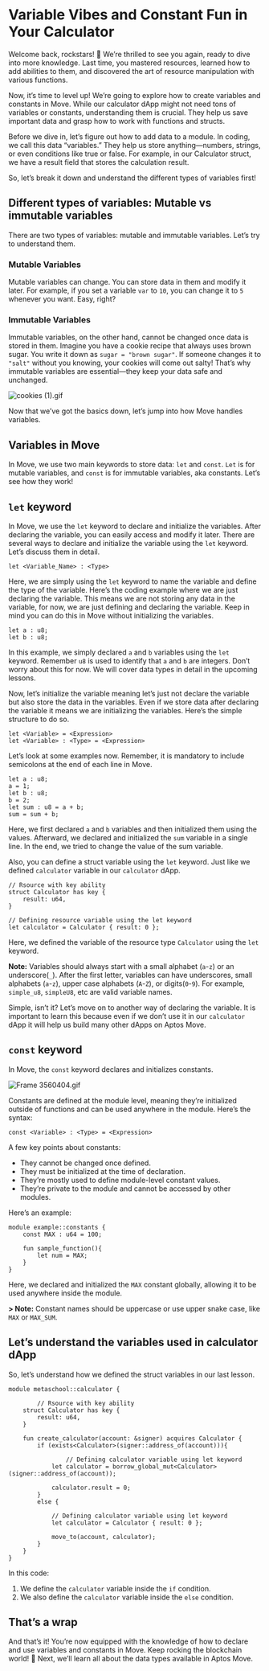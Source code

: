 # Variable Vibes and Constant Fun in Your Calculator

Welcome back, rockstars! 🤘 We’re thrilled to see you again, ready to dive into more knowledge. Last time, you mastered resources, learned how to add abilities to them, and discovered the art of resource manipulation with various functions.

Now, it’s time to level up! We’re going to explore how to create variables and constants in Move. While our calculator dApp might not need tons of variables or constants, understanding them is crucial. They help us save important data and grasp how to work with functions and structs.

Before we dive in, let’s figure out how to add data to a module. In coding, we call this data “variables.” They help us store anything—numbers, strings, or even conditions like true or false. For example, in our Calculator struct, we have a result field that stores the calculation result.

So, let’s break it down and understand the different types of variables first!

## Different types of variables: Mutable vs immutable variables

There are two types of variables: mutable and immutable variables. Let’s try to understand them.

### Mutable Variables

Mutable variables can change. You can store data in them and modify it later. For example, if you set a variable `var` to `10`, you can change it to `5` whenever you want. Easy, right?

### Immutable Variables

Immutable variables, on the other hand, cannot be changed once data is stored in them. Imagine you have a cookie recipe that always uses brown sugar. You write it down as `sugar = "brown sugar"`. If someone changes it to `"salt"` without you knowing, your cookies will come out salty! That’s why immutable variables are essential—they keep your data safe and unchanged.

![cookies (1).gif](1%20Variable%20Vibes%20and%20Constant%20Fun%20in%20Your%20Calculat%2032e4785b6203416b946921242892eb2a/cookies_(1).gif)

Now that we’ve got the basics down, let’s jump into how Move handles variables.

## Variables in Move

In Move, we use two main keywords to store data: `let` and `const`. `Let` is for mutable variables, and `const` is for immutable variables, aka constants. Let’s see how they work!

## `let` keyword

In Move, we use the `let` keyword to declare and initialize the variables. After declaring the variable, you can easily access and modify it later. There are several ways to declare and initialize the variable using the `let` keyword. Let’s discuss them in detail.

```
let <Variable_Name> : <Type>
```

Here, we are simply using the `let` keyword to name the variable and define the type of the variable. Here’s the coding example where we are just declaring the variable. This means we are not storing any data in the variable, for now, we are just defining and declaring the variable. Keep in mind you can do this in Move without initializing the variables.

```
let a : u8;
let b : u8;
```

In this example, we simply declared `a` and `b` variables using the `let` keyword. Remember `u8` is used to identify that `a` and `b` are integers. Don’t worry about this for now. We will cover data types in detail in the upcoming lessons.

Now, let’s initialize the variable meaning let’s just not declare the variable but also store the data in the variables. Even if we store data after declaring the variable it means we are initializing the variables. Here’s the simple structure to do so.

```
let <Variable> = <Expression>
let <Variable> : <Type> = <Expression>
```

Let’s look at some examples now. Remember, it is mandatory to include semicolons at the end of each line in Move.

```
let a : u8;
a = 1;
let b : u8; 
b = 2;
let sum : u8 = a + b; 
sum = sum + b;
```

Here, we first declared `a` and `b` variables and then initialized them using the values. Afterward, we declared and initialized the `sum` variable in a single line. In the end, we tried to change the value of the sum variable.

Also, you can define a struct variable using the `let` keyword. Just like we defined `calculator` variable in our `calculator` dApp.

```
// Rsource with key ability
struct Calculator has key {
    result: u64,
}

// Defining resource variable using the let keyword
let calculator = Calculator { result: 0 };
```

Here, we defined the variable of the resource type `Calculator` using the `let` keyword.

**Note:** Variables should always start with a small alphabet (`a`-`z`) or an underscore(`_`). After the first letter, variables can have underscores, small alphabets (`a`-`z`), upper case alphabets (`A`-`Z`), or digits(`0`-`9`). For example, `simple_u8`, `simpleU8`, etc are valid variable names.

Simple, isn’t it? Let’s move on to another way of declaring the variable. It is important to learn this because even if we don’t use it in our `calculator` dApp it will help us build many other dApps on Aptos Move.

## `const` keyword

In Move, the `const` keyword declares and initializes constants.

![Frame 3560404.gif](1%20Variable%20Vibes%20and%20Constant%20Fun%20in%20Your%20Calculat%2032e4785b6203416b946921242892eb2a/Frame_3560404.gif)

Constants are defined at the module level, meaning they’re initialized outside of functions and can be used anywhere in the module. Here’s the syntax:

```
const <Variable> : <Type> = <Expression>
```

A few key points about constants:

- They cannot be changed once defined.
- They must be initialized at the time of declaration.
- They’re mostly used to define module-level constant values.
- They’re private to the module and cannot be accessed by other modules.

Here’s an example:

```
module example::constants {
    const MAX : u64 = 100;

    fun sample_function(){
        let num = MAX;
    }
}
```

Here, we declared and initialized the `MAX` constant globally, allowing it to be used anywhere inside the module.

**> Note:** Constant names should be uppercase or use upper snake case, like `MAX` or `MAX_SUM`.

## Let’s understand the variables used in calculator dApp

So, let’s understand how we defined the struct variables in our last lesson.

```
module metaschool::calculator {

		// Rsource with key ability
    struct Calculator has key {
        result: u64,
    }

    fun create_calculator(account: &signer) acquires Calculator {
        if (exists<Calculator>(signer::address_of(account))){
        
		        // Defining calculator variable using let keyword
            let calculator = borrow_global_mut<Calculator>(signer::address_of(account));
            
            calculator.result = 0;
        }
        else {
        
	        // Defining calculator variable using let keyword
	        let calculator = Calculator { result: 0 };
	        
	        move_to(account, calculator);
        }
    }
}
```

In this code:

1. We define the `calculator` variable inside the `if` condition.
2. We also define the `calculator` variable inside the `else` condition.

## That’s a wrap

And that’s it! You’re now equipped with the knowledge of how to declare and use variables and constants in Move. Keep rocking the blockchain world! 🚀 Next, we’ll learn all about the data types available in Aptos Move. 